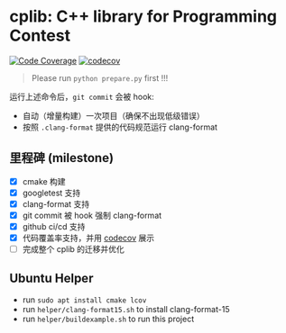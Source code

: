# cplib: C++ library for Programming Contest

[![Code Coverage](https://github.com/cuzperf/cplib/actions/workflows/test.yml/badge.svg)](https://github.com/cuzperf/cplib/actions/workflows/test.yml) [![codecov](https://codecov.io/gh/cuzperf/cplib/graph/badge.svg?token=ZNPDQ55RDU)](https://codecov.io/gh/cuzperf/cplib)

> Please run `python prepare.py` first !!!

运行上述命令后，`git commit` 会被 hook:
- 自动（增量构建）一次项目（确保不出现低级错误）
- 按照 `.clang-format` 提供的代码规范运行 clang-format

## 里程碑 (milestone)

- [x] cmake 构建
- [x] googletest 支持
- [x] clang-format 支持
- [x] git commit 被 hook 强制 clang-format
- [x] github ci/cd 支持
- [x] 代码覆盖率支持，并用 [codecov](https://codecov.io/) 展示
- [ ] 完成整个 cplib 的迁移并优化

## Ubuntu Helper

- run `sudo apt install cmake lcov`
- run `helper/clang-format15.sh` to install clang-format-15
- run `helper/buildexample.sh` to run this project
